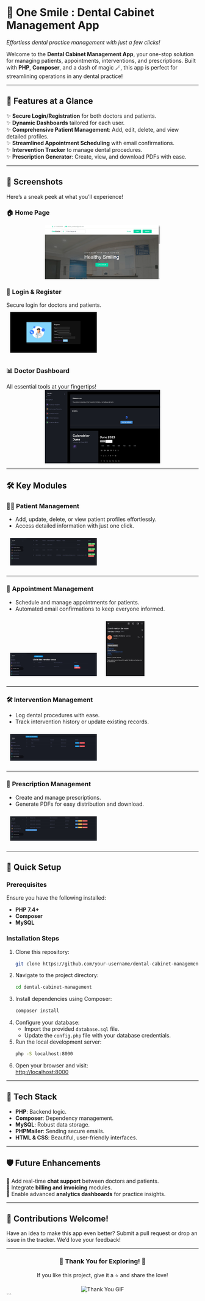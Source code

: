 # 🦷 **One Smile : Dental Cabinet Management App**  
*Effortless dental practice management with just a few clicks!*

Welcome to the **Dental Cabinet Management App**, your one-stop solution for managing patients, appointments, interventions, and prescriptions. Built with **PHP**, **Composer**, and a dash of magic 🪄, this app is perfect for streamlining operations in any dental practice!

---

## 🎯 **Features at a Glance**
✨ **Secure Login/Registration** for both doctors and patients.  
✨ **Dynamic Dashboards** tailored for each user.  
✨ **Comprehensive Patient Management**: Add, edit, delete, and view detailed profiles.  
✨ **Streamlined Appointment Scheduling** with email confirmations.  
✨ **Intervention Tracker** to manage dental procedures.  
✨ **Prescription Generator**: Create, view, and download PDFs with ease.  

---

## 📸 **Screenshots**  
Here’s a sneak peek at what you’ll experience!  

### 🏠 **Home Page**  
<img src="public/homepage.png" alt="Homepage" style="width:60%; display:block; margin:auto;" />

### 🔑 **Login & Register**  
Secure login for doctors and patients.  
<img src="public/register (1).png" alt="Register" style="width:45%; display:inline-block; margin:10px;" />

### 📊 **Doctor Dashboard**  
All essential tools at your fingertips!  
<img src="public/dashboard.jpg" alt="Dashboard" style="width:60%; display:block; margin:auto;" />

---

## 🛠️ **Key Modules**

### 👨‍⚕️ **Patient Management**  
- Add, update, delete, or view patient profiles effortlessly.  
- Access detailed information with just one click.  
<img src="public/listePatient.jpg" alt="Patient List" style="width:45%; display:inline-block; margin:10px;" />  

---

### 📅 **Appointment Management**  
- Schedule and manage appointments for patients.  
- Automated email confirmations to keep everyone informed.  
<img src="public/listeRdv.jpg" alt="Appointments List" style="width:45%; display:inline-block; margin:10px;" />  

<img src="public/confirmation.jpg" alt="Appointments List" style="width:20%; height:20% ; display:inline-block; margin:10px;" />  

---

### 🛠️ **Intervention Management**  
- Log dental procedures with ease.  
- Track intervention history or update existing records.  
<img src="public/ListeIntervention.jpg" alt="Intervention List" style="width:45%; display:inline-block; margin:10px;" />  

---

### 📜 **Prescription Management**  
- Create and manage prescriptions.  
- Generate PDFs for easy distribution and download.  
<img src="public/ListeOrdonnance.jpg" alt="Prescription List" style="width:45%; display:inline-block; margin:10px;" />  

---

## 🚀 **Quick Setup**

### Prerequisites  
Ensure you have the following installed:  
- **PHP 7.4+**  
- **Composer**  
- **MySQL**  

### Installation Steps  
1. Clone this repository:  
   ```bash
   git clone https://github.com/your-username/dental-cabinet-management.git
   ```
2. Navigate to the project directory:  
   ```bash
   cd dental-cabinet-management
   ```
3. Install dependencies using Composer:  
   ```bash
   composer install
   ```
4. Configure your database:  
   - Import the provided `database.sql` file.  
   - Update the `config.php` file with your database credentials.  
5. Run the local development server:  
   ```bash
   php -S localhost:8000
   ```
6. Open your browser and visit:  
   [http://localhost:8000](http://localhost:8000)

---

## 🌟 **Tech Stack**
- **PHP**: Backend logic.  
- **Composer**: Dependency management.  
- **MySQL**: Robust data storage.  
- **PHPMailer**: Sending secure emails.  
- **HTML & CSS**: Beautiful, user-friendly interfaces.  

---

## 🛡️ **Future Enhancements**
🌈 Add real-time **chat support** between doctors and patients.  
🌈 Integrate **billing and invoicing** modules.  
🌈 Enable advanced **analytics dashboards** for practice insights.  

---

## 📣 **Contributions Welcome!**
Have an idea to make this app even better? Submit a pull request or drop an issue in the tracker. We’d love your feedback!

---

<div align="center">
    <h3>💖 Thank You for Exploring! 💖</h3>
    <p>If you like this project, give it a ⭐ and share the love!</p>
    <img src="https://media.giphy.com/media/d31w24QeEzeB1m6k/giphy.gif" alt="Thank You GIF" width="150px">
</div>
```


